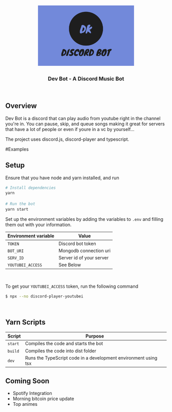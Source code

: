
<h1 align="center">
	<img
		width="300"
		alt="Dev Bot"
		src="devbot.png"/>
</h1>
<h3 align="center">
    Dev Bot - A Discord Music Bot
</h3>

</br>

## Overview
Dev Bot is a discord that can play audio from youtube right in the channel you're in.
You can pause, skip, and queue songs making it great for servers that have a lot of people or even if youre in a vc by yourself... 

The project uses discord.js, discord-player and typescript.

#Examples

## Setup 

Ensure that you have node and yarn installed, and run

```bash
# Install dependencies
yarn

# Run the bot
yarn start 
```

Set up the environment variables by adding the variables to `.env` and filling them out with your information.

| Environment variable | Value                        |
| -------------------- | ---------------------------- |
| `TOKEN`              | Discord bot token            |
| `BOT_URI`            | Mongodb connection uri       |
| `SERV_ID`            | Server id of your server     |
| `YOUTUBEI_ACCESS`    | See Below                    |

</br>

To get your `YOUTUBEI_ACCESS` token, run the following command

```bash
$ npx --no discord-player-youtubei
```
</br>

## Yarn Scripts

| Script | Purpose                                                         |
|--------|-----------------------------------------------------------------|
|`start` | Compiles the code and starts the bot                            |
|`build` | Compiles the code into dist folder                              |
|`dev`   | Runs the TypeScript code in a development environment using tsx |


## Coming Soon
- Spotify Integration
- Morning bitcoin price update
- Top animes